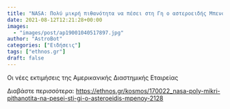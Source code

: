 ```yaml
---
title: "NASA: Πολύ μικρή πιθανότητα να πέσει στη Γη ο αστεροειδής Μπενού το 2128"
date: 2021-08-12T12:21:28+00:00
images:
  - "images/post/ap19001040517897.jpg"
author: "AstroBot"
categories: ["Ειδήσεις"]
tags: ["ethnos.gr"]
draft: false
---
```


Οι νέες εκτιμήσεις της Αμερικανικής Διαστημικής Εταιρείας

Διαβάστε περισσότερα: https://ethnos.gr/kosmos/170022_nasa-poly-mikri-pithanotita-na-pesei-sti-gi-o-asteroeidis-mpenoy-2128
